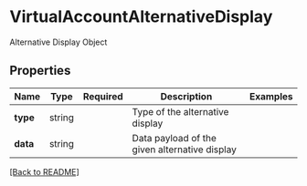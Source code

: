 # VirtualAccountAlternativeDisplay

Alternative Display Object

## Properties

| Name | Type | Required | Description | Examples |
|------------|:-------------:|:-------------:|-------------|:-------------:|
| **type** |string |  | Type of the alternative display | | |
| **data** |string |  | Data payload of the given alternative display | | |



[[Back to README]](../../README.md)